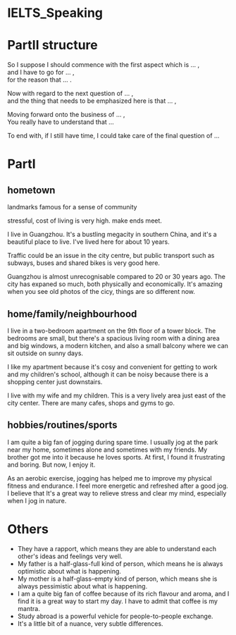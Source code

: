 # IELTS_Speaking
# PartII structure
So I suppose I should commence with the first aspect which is ... ,<br>
and I have to go for ... ,<br>
for the reason that ... .<br>

Now with regard to the next question of ... ,<br>
and the thing that needs to be emphasized here is that ... ,<br>

Moving forward onto the business of ... ,<br>
You really have to understand that ...<br>

To end with, if I still have time, I could take care of the final question of ...<br>

# PartI
## hometown
landmarks
famous for
a sense of community

stressful, cost of living is very high. make ends meet.

I live in Guangzhou. It's a bustling megacity in southern China, and it's a beautiful place to live.
I've lived here for about 10 years.

Traffic could be an issue in the city centre, but public transport such as subways, buses and shared bikes is very good here.

Guangzhou is almost unrecognisable compared to 20 or 30 years ago. The city has expaned so much, both physically and economically.
It's amazing when you see old photos of the cicy, things are so different now.

## home/family/neighbourhood
I live in a two-bedroom apartment on the 9th floor of a tower block.
The bedrooms are small, but there's a spacious living room with a dining area and big windows, a modern kitchen, and also a small balcony where we can sit outside on sunny days.

I like my apartment because it's cosy and convenient for getting to work and my children's school, although it can be noisy because there is a shopping center just downstairs.

I live with my wife and my children. This is a very lively area just east of the city center. There are many cafes, shops and gyms to go.

## hobbies/routines/sports
I am quite a big fan of jogging during spare time.
I usually jog at the park near my home, sometimes alone and sometimes with my friends.
My brother got me into it because he loves sports.
At first, I found it frustrating and boring.
But now, I enjoy it.

As an aerobic exercise, jogging has helped me to improve my physical fitness and endurance.
I feel more energetic and refreshed after a good jog.
I believe that It's a great way to relieve stress and clear my mind, especially when I jog in nature.

# Others
* They have a rapport, which means they are able to understand each other's ideas and feelings very well.
* My father is a half-glass-full kind of person, which means he is always optimistic about what is happening.
* My mother is a half-glass-empty kind of person, which means she is always pessimistic about what is happening.
* I am a quite big fan of coffee because of its rich flavour and aroma, and I find it is a great way to start my day. I have to admit that coffee is my mantra.
* Study abroad is a powerful vehicle for people-to-people exchange.
* It's a little bit of a nuance, very subtle differences.
